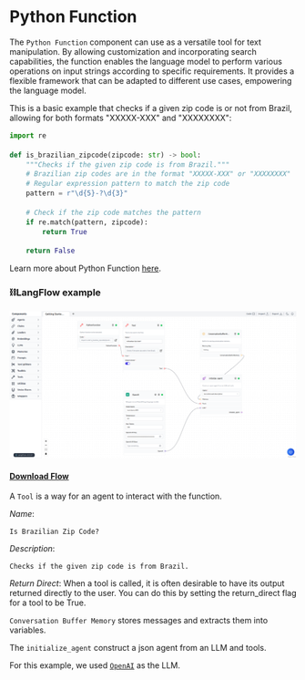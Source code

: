 # Python Function


The `Python Function` component can use as a versatile tool for text manipulation. By allowing customization and incorporating search capabilities, the function enables the language model to perform various operations on input strings according to specific requirements. It provides a flexible framework that can be adapted to different use cases, empowering the language model.

This is a basic example that checks if a given zip code is or not from Brazil, allowing for both formats "XXXXX-XXX" and "XXXXXXXX":

```python
import re

def is_brazilian_zipcode(zipcode: str) -> bool:
    """Checks if the given zip code is from Brazil."""
    # Brazilian zip codes are in the format "XXXXX-XXX" or "XXXXXXXX"
    # Regular expression pattern to match the zip code
    pattern = r"\d{5}-?\d{3}"
    
    # Check if the zip code matches the pattern
    if re.match(pattern, zipcode):
        return True
    
    return False
```
Learn more about Python Function [here](https://python.langchain.com/en/latest/modules/agents/tools/custom_tools.html#using-the-tool-decorator).

### ⛓️LangFlow example

![Python Function](img/python-function.png)

 #### <a target="\_blank" href="json_files/Python_Function.json" download>Download Flow</a>

A `Tool` is a way for an agent to interact with the function.

*Name*:
```text
Is Brazilian Zip Code?
```

*Description*:
```text
Checks if the given zip code is from Brazil.
```
 *Return Direct*:
 When a tool is called, it is often desirable to have its output returned directly to the user. You can do this by setting the return_direct flag for a tool to be True.

`Conversation Buffer Memory` stores messages and extracts them into variables.

The `initialize_agent` construct a json agent from an LLM and tools.

For this example, we used [`OpenAI`](https://platform.openai.com/) as the LLM.